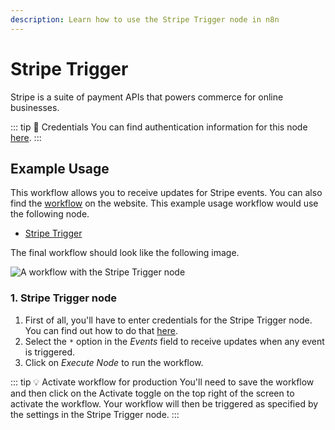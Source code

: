```yaml
---
description: Learn how to use the Stripe Trigger node in n8n
---
```


# Stripe Trigger

Stripe is a suite of payment APIs that powers commerce for online businesses.

::: tip 🔑 Credentials
You can find authentication information for this node [here](../../../credentials/Stripe/README.md).
:::


## Example Usage

This workflow allows you to receive updates for Stripe events. You can also find the [workflow](https://n8n.io/workflows/545) on the website. This example usage workflow would use the following node.
- [Stripe Trigger]()

The final workflow should look like the following image.

![A workflow with the Stripe Trigger node](./workflow.png)


### 1. Stripe Trigger node

1. First of all, you'll have to enter credentials for the Stripe Trigger node. You can find out how to do that [here](../../../credentials/Stripe/README.md).
2. Select the `*` option in the *Events* field to receive updates when any event is triggered.
3. Click on *Execute Node* to run the workflow.

::: tip 💡 Activate workflow for production
You'll need to save the workflow and then click on the Activate toggle on the top right of the screen to activate the workflow. Your workflow will then be triggered as specified by the settings in the Stripe Trigger node.
:::
